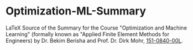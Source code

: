 # Optimization-ML-Summary

LaTeX Source of the Summary for the Course "Optimization and Machine Learning" (formally known as "Applied Finite Element Methods for Engineers)
by Dr. Bekim Berisha and Prof. Dr. Dirk Mohr, [151-0840-00L](http://www.vorlesungsverzeichnis.ethz.ch/Vorlesungsverzeichnis/lerneinheit.view?lerneinheitId=150057&semkez=2021S&ansicht=LEHRVERANSTALTUNGEN&lang=en).
